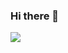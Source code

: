 ### Hi there 👋

<!--
**joaoBatista04/joaoBatista04** is a ✨ _special_ ✨ repository because its `README.md` (this file) appears on your GitHub profile.

Here are some ideas to get you started:

- 🔭 I’m currently working on ...
- 🌱 I’m currently learning ...
- 👯 I’m looking to collaborate on ...
- 🤔 I’m looking for help with ...
- 💬 Ask me about ...
- 📫 How to reach me: ...
- 😄 Pronouns: ...
- ⚡ Fun fact: ...
-->

<i class="devicon-canva-original colored"></i>
<i class="devicon-c-plain colored"></i>
<img src="https://cdn.jsdelivr.net/gh/devicons/devicon/icons/figma/figma-original.svg" />
          
          
          
